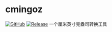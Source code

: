# cmingoz
[![GitHub](https://img.shields.io/badge/-GitHub-181717?style=flat-square&logo=github)](https://github.com/lemon-o)
[![Release](https://img.shields.io/github/v/release/lemon-o/cmingoz?include_prereleases&style=flat-square&color=#1F883D)](https://github.com/lemon-o/cmingoz/releases)
一个厘米英寸克盎司转换工具
